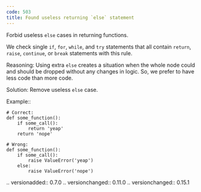 ```yaml
---
code: 503
title: Found useless returning `else` statement
---
```



Forbid useless ``else`` cases in returning functions.

We check single ``if``, ``for``, ``while``, and ``try``
statements that all contain
``return``, ``raise``, ``continue``, or ``break``
statements with this rule.

Reasoning:
    Using extra ``else`` creates a situation when
    the whole node could and should be dropped
    without any changes in logic.
    So, we prefer to have less code than more code.

Solution:
    Remove useless ``else`` case.

Example::

    # Correct:
    def some_function():
        if some_call():
            return 'yeap'
        return 'nope'

    # Wrong:
    def some_function():
        if some_call():
            raise ValueError('yeap')
        else:
            raise ValueError('nope')

.. versionadded:: 0.7.0
.. versionchanged:: 0.11.0
.. versionchanged:: 0.15.1